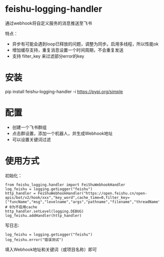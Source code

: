 # feishu-logging-handler
通过webhook将自定义服务的消息推送至飞书

特点：
- 异步有可能会遇到loop已释放的问题，调整为同步。启用多线程，所以性能ok
- 增加缓存支持，重复消息设置一个时间周期，不会重复发送
- 支持 filter_key 来过滤部分error的key

# 安装
pip install feishu-logging-handler -i https://pypi.org/simple

# 配置
- 创建一个飞书群组
- 点击群设置，添加一个机器人，并生成Webhook地址
- 可以设置关键词过滤


# 使用方式
初始化：
```
from feishu_logging.handler import FeiShuWebhookHandler
log_feishu = logging.getLogger("feishu")
http_handler = FeiShuWebhookHandler("https://open.feishu.cn/open-apis/bot/v2/hook/xxx","key_word",cache_time=0,filter_key=["funcName","msg","levelname","args","pathname","filename","threadName"]) # 0为不启用cache
http_handler.setLevel(logging.DEBUG)
log_feishu.addHandler(http_handler)
```

写日志:
```
log_feishu = logging.getLogger("feishu")
log_feishu.error("错误测试")
```

填入Webhook地址和关键词（或项目名称）即可
